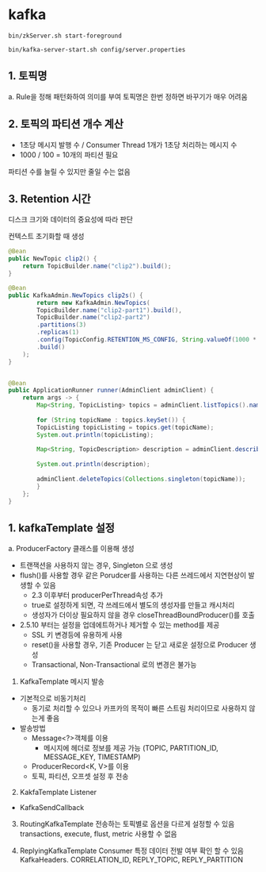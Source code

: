 # kafka

```
bin/zkServer.sh start-foreground

bin/kafka-server-start.sh config/server.properties
```


## 1. 토픽명
a. Rule을 정해 패턴화하여 의미를 부여
토픽명은 한번 정하면 바꾸기가 매우 어려움

## 2. 토픽의 파티션 개수 계산
- 1초당 메시지 발행 수 / Consumer Thread 1개가 1초당 처리하는 메시지 수
- 1000 / 100 = 10개의 파티션 필요

파티션 수를 늘릴 수 있지만 줄일 수는 없음

## 3. Retention 시간
디스크 크기와 데이터의 중요성에 따라 판단



컨텍스트 초기화할 때 생성
```java
@Bean
public NewTopic clip2() {
    return TopicBuilder.name("clip2").build();
}

@Bean
public KafkaAdmin.NewTopics clip2s() {
        return new KafkaAdmin.NewTopics(
        TopicBuilder.name("clip2-part1").build(),
        TopicBuilder.name("clip2-part2")
        .partitions(3)
        .replicas(1)
        .config(TopicConfig.RETENTION_MS_CONFIG, String.valueOf(1000 * 60 * 60))
        .build()
    );
}


@Bean
public ApplicationRunner runner(AdminClient adminClient) {
    return args -> {
        Map<String, TopicListing> topics = adminClient.listTopics().namesToListings().get();
    
        for (String topicName : topics.keySet()) {
        TopicListing topicListing = topics.get(topicName);
        System.out.println(topicListing);
    
        Map<String, TopicDescription> description = adminClient.describeTopics(Collections.singleton(topicName)).allTopicNames().get();
    
        System.out.println(description);
    
        adminClient.deleteTopics(Collections.singleton(topicName));
        }
    };
}
```


## 1. kafkaTemplate 설정

a. ProducerFactory 클래스를 이용해 생성
 - 트랜잭션을 사용하지 않는 경우, Singleton 으로 생성
 - flush()를 사용할 경우 같은 Porudcer를 사용하는 다른 쓰레드에서 지연현상이 발생할 수 있음
   - 2.3 이후부터 producerPerThread속성 추가
   - true로 설정하게 되면, 각 쓰레드에서 별도의 생성자를 만들고 캐시처리
   - 생성자가 더이상 필요하지 않을 경우 closeThreadBoundProducer()를 호출
 - 2.5.10 부터는 설정을 업데에트하거나 제거할 수 있는 method를 제공
   - SSL 키 변경등에 유용하게 사용
   - reset()을 사용할 경우, 기존 Producer 는 닫고 새로운 설정으로 Producer 생성
   - Transactional, Non-Transactional 로의 변경은 불가능


1. KafkaTemplate 메시지 발송
- 기본적으로 비동기처리
    - 동기로 처리할 수 있으나 카프카의 목적이 빠른 스트림 처리이므로 사용하지 않는게 좋음
- 발송방법
    - Message<?>객체를 이용
        - 메시지에 헤더로 정보를 제공 가능 (TOPIC, PARTITION_ID, MESSAGE_KEY, TIMESTAMP)
    - ProducerRecord<K, V>를 이용
    - 토픽, 파티션, 오프셋 설정 후 전송
2. KakfaTemplate Listener
- KafkaSendCallback

3. RoutingKafkaTemplate
전송하는 토픽별로 옵션을 다르게 설정할 수 있음
transactions, execute, flust, metric 사용할 수 없음

4. ReplyingKafkaTemplate
Consumer 특정 데이터 전발 여부 확인 할 수 있음
KafkaHeaders. CORRELATION_ID, REPLY_TOPIC, REPLY_PARTITION




 


